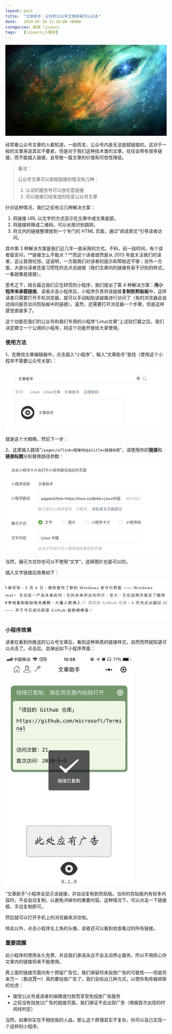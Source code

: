 ```yaml
---
layout: post
title:	"文章助手：让你的公众号文章链接可以点击"
date:	2019-05-10 11:34:00 +0800 
categories:	新闻 linuxcn 
tags:	[linuxcn,小程序]
---
```



![](/Asserts/Images/album/201905/10/113354bbjgnubwurruj4eu.jpg)


经常看公众号文章的人都知道，一般而言，公众号内是无法放超链接的。这对于一般的文章来说其实不要紧，但是对于我们这种技术类的文章，往往会带有很多链接，而不能插入链接，会导致一篇文章的价值和可信性降低。



> 
> 备注：
> 
> 
> 公众号文章可以放超链接的情况有几种：
> 
> 
> 1. 认证的服务号可以放任意链接
> 2. 可以链接已经发送的任意公众号文章
> 
> 
> 


针对这种情况，我们之前有过几种解决方案：


1. 将链接 URL 以文字的方式显示在文章中或文章底部。
2. 将链接转换成二维码，可以长按识别跳转。
3. 将文内的链接整理放到一个专门的 HTML 页面，通过“阅读原文”引导读者访问。


其中第 3 种解决方案是我们近几年一直采用的方式。不料，前一段时间，有个读者留言问，**链接怎么不能点？**而这个读者居然是从 2013 年就关注我们的读者，这让我很吃惊。这说明，一方面我们对读者的提示和帮助还不够；另外一方面，大部分读者还是习惯性的去点击链接（我们文章内的链接有易于识别的样式，一看就像是链接）。


思考之下，结合最近我们正在研究的小程序，我们提出了第 4 种解决方案：**用小程序来承载链接**。读者点击小程序后，小程序负责将该链接**复制到剪贴板**中，这样读者只需要打开手机浏览器，就可以手动粘贴该链接进行访问了（有的浏览器会自动询问是否访问剪贴板中的链接）。虽然，还需要打开浏览器一个步骤，但是这样感觉直接多了。


这个功能在我们的公众号和我们专用的小程序“Linux文章”上试验打磨之后，我们决定建立一个公用的小程序，将这个功能开放给大家使用。


### 使用方法


1、在微信文章编辑器中，点击插入“小程序”，输入“文章助手”查找（使用这个小程序不需要公众号关联）：


![选择小程序](/Asserts/Images/album/201905/10/105251ablfjemibbeegibf.jpg)


就是这个大眼睛，然后下一步：


2、这里输入路径“`/pages/a?link=链接地址&title=链接标题`”，请使用你的**链接**和**链接标题**分别替换路径参数：


![输入路径](/Asserts/Images/album/201905/10/105449s9kdkj9k5i8x28dj.jpg)


当然，展示方式你也可以不使用“文字”，选择图片也是可以的。


插入文字链接后效果如下：


![小程序链接效果](/Asserts/Images/album/201905/10/105814umyhj67jfxdy1jxw.jpg)


### 小程序效果


读者在看到你推送的公众号文章后，看到这种熟悉的链接样式，自然而然就知道可以点击了。点击后，会弹出如下小程序界面：


![小程序界面](/Asserts/Images/album/201905/10/110157fz00xxs22p5ip2p5.jpg)


“文章助手”小程序会显示该链接，并自动复制到剪贴板。当你的剪贴板内有较多内容时，不会自动复制，以避免冲掉你的重要内容。这种情况下，可以点击一下链接框，手动复制即可。


然后就可以打开手机上的浏览器来浏览啦。


除此以外，点击小程序左上角的头像，读者还可以看到他查看过的所有链接。


### 重要提醒


此小程序的使用永久免费，并且我们承诺永远不会主动停止服务，所以不用担心你文章内的链接将来不能使用。


再上面的链接页面内有个预留广告位，我们保留将来投放广告的可能性——但是将来万一（我说**万一**）真的要投放广告了，我们会给出几种方式，以使你免除被绑架的忧虑：


* 接受公众号或读者的捐赠或付款而享受免投放广告服务
* 之前没有投放过广告的链接页面，我们保证不会出现广告（根据首次出现的时间线判定）


当然，如果你实在不相信我的人品，那么这个原理其实不复杂，你可以自己实现一个这样的小程序。


###
